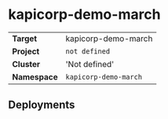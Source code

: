 # kapicorp-demo-march

|||
| --- | --- |
| **Target** | kapicorp-demo-march |
| **Project**     | `not defined`|
| **Cluster**     |  'Not defined'  |
| **Namespace**   | `kapicorp-demo-march` |


## Deployments
